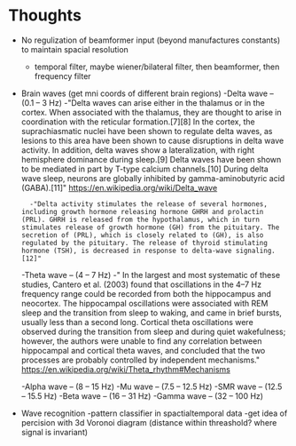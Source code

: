 # Thoughts #
- No regulization of beamformer input (beyond manufactures constants) to maintain spacial resolution
	- temporal filter, maybe wiener/bilateral filter, then beamformer, then frequency filter

- Brain waves (get mni coords of different brain regions)
	-Delta wave – (0.1 – 3 Hz)
	 	-"Delta waves can arise either in the thalamus or in the cortex. When associated with the thalamus, they are thought to arise in coordination with the reticular formation.[7][8] In the cortex, the suprachiasmatic nuclei have been shown to regulate delta waves, as lesions to this area have been shown to cause disruptions in delta wave activity. In addition, delta waves show a lateralization, with right hemisphere dominance during sleep.[9] Delta waves have been shown to be mediated in part by T-type calcium channels.[10] During delta wave sleep, neurons are globally inhibited by gamma-aminobutyric acid (GABA).[11]"
	 	https://en.wikipedia.org/wiki/Delta_wave

	 	-"Delta activity stimulates the release of several hormones, including growth hormone releasing hormone GHRH and prolactin (PRL). GHRH is released from the hypothalamus, which in turn stimulates release of growth hormone (GH) from the pituitary. The secretion of (PRL), which is closely related to (GH), is also regulated by the pituitary. The release of thyroid stimulating hormone (TSH), is decreased in response to delta-wave signaling.[12]"
    
    -Theta wave – (4 – 7 Hz)
    	-" In the largest and most systematic of these studies, Cantero et al. (2003) found that oscillations in the 4–7 Hz frequency range could be recorded from both the hippocampus and neocortex. The hippocampal oscillations were associated with REM sleep and the transition from sleep to waking, and came in brief bursts, usually less than a second long. Cortical theta oscillations were observed during the transition from sleep and during quiet wakefulness; however, the authors were unable to find any correlation between hippocampal and cortical theta waves, and concluded that the two processes are probably controlled by independent mechanisms."
    	https://en.wikipedia.org/wiki/Theta_rhythm#Mechanisms

    -Alpha wave – (8 – 15 Hz)
    -Mu wave – (7.5 – 12.5 Hz)
    -SMR wave – (12.5 – 15.5 Hz)
    -Beta wave – (16 – 31 Hz)
    -Gamma wave – (32 – 100 Hz)

- Wave recognition
	-pattern classifier in spactialtemporal data
	-get idea of percision with 3d Voronoi diagram (distance within threashold? where signal is invariant)
